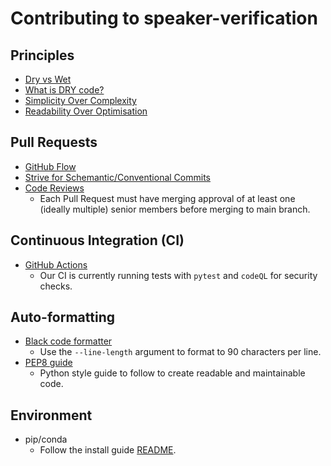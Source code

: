 # Contributing to speaker-verification 

## Principles

- [Dry vs Wet](https://medium.com/@nrk25693/dry-or-wet-and-why-867ac3096483)
- [What is DRY code?](https://codinglead.github.io/javascript/what-is-DRY-code)
- [Simplicity Over Complexity](https://en.wikipedia.org/wiki/Zen_of_Python)
- [Readability Over Optimisation](https://en.wikiquote.org/wiki/Donald_Knuth#Computer_Programming_as_an_Art_(1974))

## Pull Requests

- [GitHub Flow](https://guides.github.com/introduction/flow/index.html)
- [Strive for Schemantic/Conventional Commits](https://gist.github.com/joshbuchea/6f47e86d2510bce28f8e7f42ae84c716)
- [Code Reviews](https://google.github.io/eng-practices/review/reviewer/)
  - Each Pull Request must have merging approval of at least one (ideally multiple) senior members before merging to main branch.

## Continuous Integration (CI)

- [GitHub Actions](https://github.com/features/actions)
  - Our CI is currently running tests with `pytest` and `codeQL` for security checks.

## Auto-formatting

- [Black code formatter](https://black.readthedocs.io/en/stable/)
  - Use the `--line-length` argument to format to 90 characters per line.
- [PEP8 guide](https://www.python.org/dev/peps/pep-0008/)
  - Python style guide to follow to create readable and maintainable code.

## Environment

- pip/conda
  - Follow the install guide [README](../README.md).

